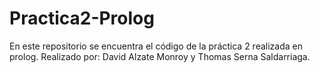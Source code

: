 # Practica2-Prolog
En este repositorio se encuentra el código de la práctica 2 realizada en prolog. 
Realizado por: David Alzate Monroy y Thomas Serna Saldarriaga.

